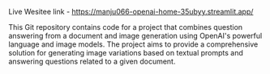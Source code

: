 Live Wesitee link - https://manju066-openai-home-35ubyy.streamlit.app/

This Git repository contains code for a project that combines question answering from a document and image generation using OpenAI's powerful language and image models. The project aims to provide a comprehensive solution for generating image variations based on textual prompts and answering questions related to a given document.

